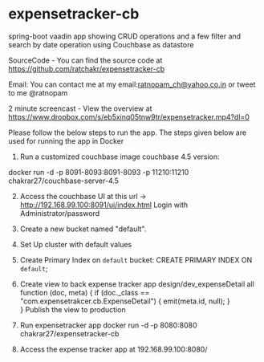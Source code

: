 # expensetracker-cb
spring-boot vaadin app showing CRUD operations and a few filter and search by date operation using Couchbase as datastore 

SourceCode - You can find the source code at https://github.com/ratchakr/expensetracker-cb

Email: You can contact me at my email:ratnopam_ch@yahoo.co.in or tweet to me @ratnopam

2 minute screencast - View the overview at https://www.dropbox.com/s/eb5xinq05tnw9tr/expensetracker.mp4?dl=0

Please follow the below steps to run the app. The steps given below are used for running the app in Docker

1. Run a customized couchbase image couchbase 4.5 version:

docker run -d -p 8091-8093:8091-8093 -p 11210:11210 chakrar27/couchbase-server-4.5

2. Access the couchbase UI at this url -> http://192.168.99.100:8091/ui/index.html
   Login with Administrator/password 
   
3. Create a new bucket named "default".

4. Set Up cluster with default values

5. Create Primary Index on `default` bucket:
CREATE PRIMARY INDEX ON `default`;

6. Create view to back expense tracker app
design/dev_expenseDetail
all
function (doc, meta) {
    if (doc._class == "com.expensetrakcer.cb.ExpenseDetail") {
        emit(meta.id, null);
    }  
}
Publish the view to production

7. Run expensetracker app
docker run -d -p 8080:8080 chakrar27/expensetracker-cb

8. Access the expense tracker app at 192.168.99.100:8080/